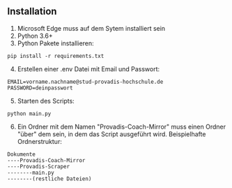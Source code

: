 ## Installation
1. Microsoft Edge muss auf dem Sytem installiert sein
2. Python 3.6+
3. Python Pakete installieren:
```(bash)
pip install -r requirements.txt
```
4. Erstellen einer .env Datei mit Email und Passwort:
```
EMAIL=vorname.nachname@stud-provadis-hochschule.de
PASSWORD=deinpasswort
```
5. Starten des Scripts:
```(bash)
python main.py
```
6. Ein Ordner mit dem Namen "Provadis-Coach-Mirror" muss einen Ordner "über" dem sein, in dem das Script ausgeführt wird.
Beispielhafte Ordnerstruktur:
```
Dokumente
----Provadis-Coach-Mirror
----Provadis-Scraper
--------main.py
--------(restliche Dateien)
```
